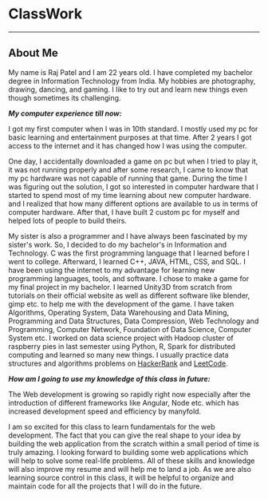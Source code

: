 # ClassWork
---
## About Me

My name is Raj Patel and I am 22 years old. I have completed my bachelor degree in Information Technology from India. My hobbies are photography, drawing, dancing, and gaming. I like to try out and learn new things even though sometimes its challenging.

**_My computer experience till now:_**

I got my first computer when I was in 10th standard. I mostly used my pc for basic learning and entertainment purposes at that time. After 2 years I got access to the internet and it has changed how I was using the computer.

One day, I accidentally downloaded a game on pc but when I tried to play it, it was not running properly and after some research, I came to know that my pc hardware was not capable of running that game. During the time I was figuring out the solution, I got so interested in computer hardware that I started to spend most of my time learning about new computer hardware. and I realized that how many different options are available to us in terms of computer hardware. After that, I have built 2 custom pc for myself and helped lots of people to build theirs.

My sister is also a programmer and I have always been fascinated by my sister's work. So, I decided to do my bachelor's in Information and Technology. C was the first programming language that I learned before I went to college. Afterward, I learned C++, JAVA, HTML, CSS, and SQL. I have been using the internet to my advantage for learning new programming languages, tools, and software. I chose to make a game for my final project in my bachelor. I learned Unity3D from scratch from tutorials on their official website as well as different software like blender, gimp etc. to help me with the development of the game. I have taken Algorithms, Operating System, Data Warehousing and Data Mining, Programming and Data Structures, Data Compression, Web Technology and Programming, Computer Network, Foundation of Data Science, Computer System etc. I worked on data science project with Hadoop cluster of raspberry pies in last semester using Python, R, Spark for distributed computing and learned so many new things. I usually practice data structures and algorithms problems on [HackerRank](https://www.hackerrank.com) and [LeetCode](https://www.leetcode.com).

**_How am I going to use my knowledge of this class in future:_**

The Web development is growing so rapidly right now especially after the introduction of different frameworks like Angular, Node etc. which has increased development speed and efficiency by manyfold. 

I am so excited for this class to learn fundamentals for the web development. The fact that you can give the real shape to your idea by building the web application from the scratch within a small period of time is truly amazing. I looking forward to building some web applications which will help to solve some real-life problems. All of these skills and knowledge will also improve my resume and will help me to land a job. As we are also learning source control in this class, it will be helpful to organize and maintain code for all the projects that I will do in the future. 
